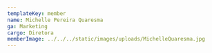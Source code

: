 ```yaml
---
templateKey: member
name: Michelle Pereira Quaresma
ga: Marketing
cargo: Diretora
memberImage: ../../../static/images/uploads/MichelleQuaresma.jpg
---
```

